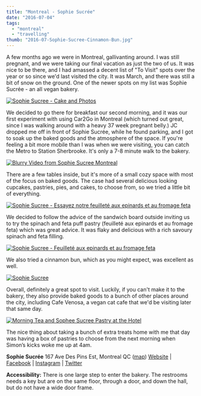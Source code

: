 ```yaml
---
title: "Montreal - Sophie Sucrée"
date: "2016-07-04"
tags:
  - "montreal"
  - "travelling"
thumb: "2016-07-Sophie-Sucree-Cinnamon-Bun.jpg"
---
```


A few months ago we were in Montreal, gallivanting around. I was still pregnant, and we were taking our final vacation as just the two of us. It was nice to be there, and I had amassed a decent list of "To Visit" spots over the year or so since we'd last visited the city. It was March, and there was still a bit of snow on the ground. One of the newer spots on my list was Sophie Sucrée - an all vegan bakery.

[![Sophie Sucree - Cake and Photos](images/25458288711_194295f7d7_c.jpg)](https://www.flickr.com/photos/prairiev/25458288711/in/album-72157668767499270/ "Sophie Sucree - Cake and Photos")

We decided to go there for breakfast our second morning, and it was our first experiment with using Car2Go in Montreal (which turned out great, since I was walking around with a heavy 37 week pregnant belly.) JC dropped me off in front of Sophie Sucrée, while he found parking, and I got to soak up the baked goods and the atmosphere of the space. If you're feeling a bit more mobile than I was when we were visiting, you can catch the Metro to Station Sherbrooke. It's only a 7-8 minute walk to the bakery.

[![Blurry Video from Sophie Sucree Montreal](images/25588500455_e3b3664fb3_c.jpg)](https://www.flickr.com/photos/prairiev/25588500455/in/album-72157668767499270/ "Blurry Video from Sophie Sucree Montreal")

There are a few tables inside, but it's more of a small cozy space with most of the focus on baked goods. The case had several delicious looking cupcakes, pastries, pies, and cakes, to choose from, so we tried a little bit of everything.

[![Sophie Sucree - Essayez notre feuilleté aux epinards et au fromage feta](images/25196228249_928488416c_c.jpg)](https://www.flickr.com/photos/prairiev/25196228249/in/album-72157668767499270/ "Sophie Sucree - Essayez notre feuilleté aux epinards et au fromage feta")

We decided to follow the advice of the sandwich board outside inviting us to try the spinach and feta puff pastry (feuilleté aux epinards et au fromage feta) which was great advice. It was flaky and delicious with a rich savoury spinach and feta filling.

[![Sophie Sucree - Feuilleté aux epinards et au fromage feta](images/25471006301_52a8f3c57b_c.jpg)](https://www.flickr.com/photos/prairiev/25471006301/in/album-72157668767499270/ "Sophie Sucree - Feuilleté aux epinards et au fromage feta")

We also tried a cinnamon bun, which as you might expect, was excellent as well.

[![Sophie Sucree](images/25550997575_ebbb5008ed_c.jpg)](https://www.flickr.com/photos/prairiev/25550997575/in/album-72157668767499270/ "Sophie Sucree")

Overall, definitely a great spot to visit. Luckily, if you can't make it to the bakery, they also provide baked goods to a bunch of other places around the city, including Cafe Venosa, a vegan cat cafe that we'd be visiting later that same day.

[![Morning Tea and Sophee Sucree Pastry at the Hotel](images/25268360730_0316d864cc_c.jpg)](https://www.flickr.com/photos/prairiev/25268360730/in/album-72157666463565256/ "Morning Tea and Sophee Sucree Pastry at the Hotel")

The nice thing about taking a bunch of extra treats home with me that day was having a box of pastries to choose from the next morning when Simon’s kicks woke me up at 4am.

**Sophie Sucrée** 167 Ave Des Pins Est, Montreal QC ([map](https://www.google.ca/maps/dir/''/167+Ave+des+Pins+E,+Montr%C3%A9al,+QC+H2W+1N9/data=!4m5!4m4!1m0!1m2!1m1!1s0x4cc91bcad686ab0f:0xe151e711d8a52e59?sa=X&ved=0ahUKEwjrusuu8NfNAhUk44MKHQdjBhoQwwUIHjAA)) [Website](http://www.sophiesucree.com/en/) | [Facebook](https://www.facebook.com/sophiesucree) | [Instagram](https://www.instagram.com/sophiesucree/) | [Twitter](https://twitter.com/sophiesucree)

**Accessibility:** There is one large step to enter the bakery. The restrooms needs a key but are on the same floor, through a door, and down the hall, but do not have a wide door frame.
